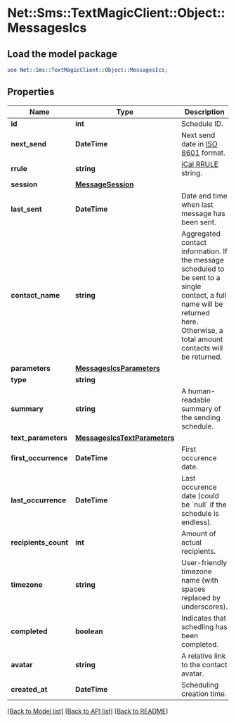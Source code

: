 # Net::Sms::TextMagicClient::Object::MessagesIcs

## Load the model package
```perl
use Net::Sms::TextMagicClient::Object::MessagesIcs;
```

## Properties
Name | Type | Description | Notes
------------ | ------------- | ------------- | -------------
**id** | **int** | Schedule ID. | 
**next_send** | **DateTime** | Next send date in [ISO 8601](https://en.wikipedia.org/?title&#x3D;ISO_8601) format.  | 
**rrule** | **string** | [iCal RRULE](http://www.kanzaki.com/docs/ical/rrule.html) string.  | 
**session** | [**MessageSession**](MessageSession.md) |  | 
**last_sent** | **DateTime** | Date and time when last message has been sent. | 
**contact_name** | **string** | Aggregated contact information. If the message scheduled to be sent to a single contact, a full name will be returned here. Otherwise, a total amount contacts will be returned. | 
**parameters** | [**MessagesIcsParameters**](MessagesIcsParameters.md) |  | 
**type** | **string** |  | 
**summary** | **string** | A human-readable summary of the sending schedule. | 
**text_parameters** | [**MessagesIcsTextParameters**](MessagesIcsTextParameters.md) |  | 
**first_occurrence** | **DateTime** | First occurence date. | 
**last_occurrence** | **DateTime** | Last occurence date (could be &#x60;null&#x60; if the schedule is endless). | 
**recipients_count** | **int** | Amount of actual recipients. | 
**timezone** | **string** | User-friendly timezone name (with spaces replaced by underscores). | 
**completed** | **boolean** | Indicates that schedling has been completed. | 
**avatar** | **string** | A relative link to the contact avatar. | 
**created_at** | **DateTime** | Scheduling creation time. | 

[[Back to Model list]](../README.md#documentation-for-models) [[Back to API list]](../README.md#documentation-for-api-endpoints) [[Back to README]](../README.md)


